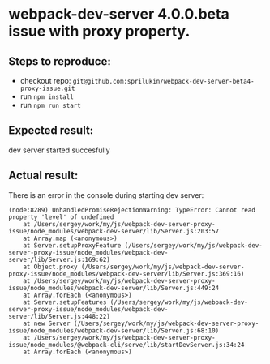 # webpack-dev-server 4.0.0.beta issue with proxy property.

## Steps to reproduce:
- checkout repo: `git@github.com:sprilukin/webpack-dev-server-beta4-proxy-issue.git`
- run `npm install`
- run `npm run start`

## Expected result:
dev server started succesfully

## Actual result:
There is an error in the console during starting dev server:

```
(node:8289) UnhandledPromiseRejectionWarning: TypeError: Cannot read property 'level' of undefined
    at /Users/sergey/work/my/js/webpack-dev-server-proxy-issue/node_modules/webpack-dev-server/lib/Server.js:203:57
    at Array.map (<anonymous>)
    at Server.setupProxyFeature (/Users/sergey/work/my/js/webpack-dev-server-proxy-issue/node_modules/webpack-dev-server/lib/Server.js:169:62)
    at Object.proxy (/Users/sergey/work/my/js/webpack-dev-server-proxy-issue/node_modules/webpack-dev-server/lib/Server.js:369:16)
    at /Users/sergey/work/my/js/webpack-dev-server-proxy-issue/node_modules/webpack-dev-server/lib/Server.js:449:24
    at Array.forEach (<anonymous>)
    at Server.setupFeatures (/Users/sergey/work/my/js/webpack-dev-server-proxy-issue/node_modules/webpack-dev-server/lib/Server.js:448:22)
    at new Server (/Users/sergey/work/my/js/webpack-dev-server-proxy-issue/node_modules/webpack-dev-server/lib/Server.js:68:10)
    at /Users/sergey/work/my/js/webpack-dev-server-proxy-issue/node_modules/@webpack-cli/serve/lib/startDevServer.js:34:24
    at Array.forEach (<anonymous>)

```